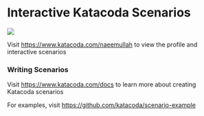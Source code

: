 # Interactive Katacoda Scenarios

[![](http://shields.katacoda.com/katacoda/naeemullah/count.svg)](https://www.katacoda.com/naeemullah "Get your profile on Katacoda.com")

Visit https://www.katacoda.com/naeemullah to view the profile and interactive scenarios

### Writing Scenarios
Visit https://www.katacoda.com/docs to learn more about creating Katacoda scenarios

For examples, visit https://github.com/katacoda/scenario-example
